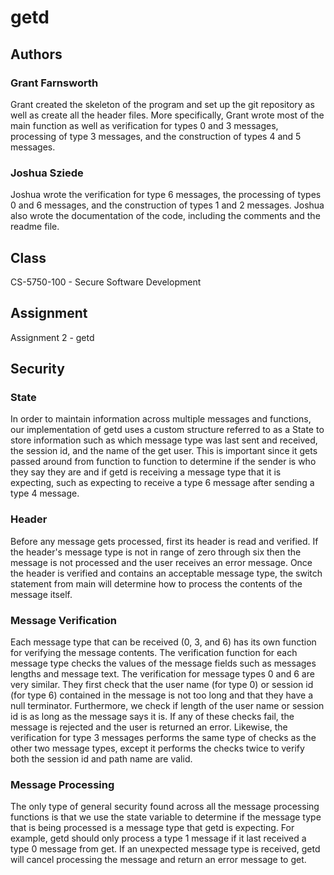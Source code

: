 # getd

## Authors

### Grant Farnsworth

Grant created the skeleton of the program and set up the git repository as well as create all the header files. More specifically, Grant wrote most of the main function as well as verification for types 0 and 3 messages, processing of type 3 messages, and the construction of types 4 and 5 messages.

### Joshua Sziede

Joshua wrote the verification for type 6 messages, the processing of types 0 and 6 messages, and the construction of types 1 and 2 messages. Joshua also wrote the documentation of the code, including the comments and the readme file.

## Class

CS-5750-100 - Secure Software Development

## Assignment

Assignment 2 - getd

## Security

### State

In order to maintain information across multiple messages and functions, our implementation of getd uses a custom structure referred to as a State to store information such as which message type was last sent and received, the session id, and the name of the get user. This is important since it gets passed around from function to function to determine if the sender is who they say they are and if getd is receiving a message type that it is expecting, such as expecting to receive a type 6 message after sending a type 4 message.

### Header

Before any message gets processed, first its header is read and verified. If the header's message type is not in range of zero through six then the message is not processed and the user receives an error message. Once the header is verified and contains an acceptable message type, the switch statement from main will determine how to process the contents of the message itself.

### Message Verification

Each message type that can be received (0, 3, and 6) has its own function for verifying the message contents. The verification function for each message type checks the values of the message fields such as messages lengths and message text. The verification for message types 0 and 6 are very similar. They first check that the user name (for type 0) or session id (for type 6) contained in the message is not too long and that they have a null terminator. Furthermore, we check if length of the user name or session id is as long as the message says it is. If any of these checks fail, the message is rejected and the user is returned an error. Likewise, the verification for type 3 messages performs the same type of checks as the other two message types, except it performs the checks twice to verify both the session id and path name are valid.

### Message Processing

The only type of general security found across all the message processing functions is that we use the state variable to determine if the message type that is being processed is a message type that getd is expecting. For example, getd should only process a type 1 message if it last received a type 0 message from get. If an unexpected message type is received, getd will cancel processing the message and return an error message to get.